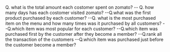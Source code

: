  Q. what is the total amount each costomer spent on zomato?
 -- Q. how many days has each costomer visited zomato?
--Q.what was the first product purchased by each customer?
--Q. what is the most purchased item on the menu and how many times was it purchased by all customers?
--Q.which item was most popular for each customer?
--Q.which item was purchased first by the customer after they become a member?
--Q.rank all the transaction of the customers
--Q.which item was purchased just before the customer become a member?
